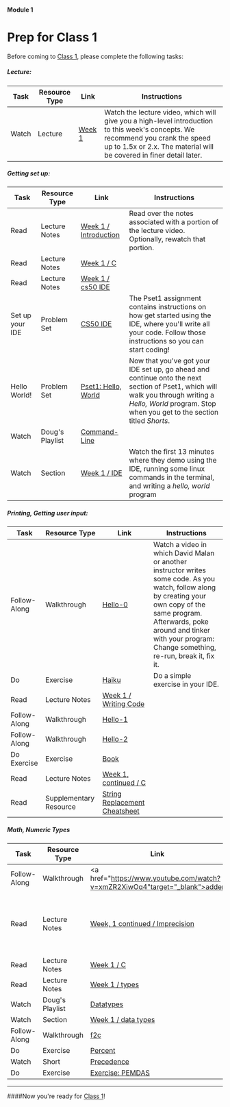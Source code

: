 #### Module 1
# Prep for Class 1

Before coming to [Class 1](../class1), please complete the following tasks:

##### Lecture:
Task | Resource Type | Link | Instructions
-----|---------------|------|-------------
Watch | Lecture | <a href="https://www.youtube.com/embed/YiiHNiSfmKI?autoplay=1&rel=0&start=0" target="_blank">Week 1</a> | Watch the lecture video, which will give you a high-level introduction to this week's concepts. We recommend you crank the speed up to 1.5x or 2.x. The material will be covered in finer detail later. 

##### Getting set up:
Task | Resource Type | Link | Instructions
-----|---------------|------|-------------
Read | Lecture Notes | <a href="http://cdn.cs50.net/2015/fall/lectures/1/w/notes1w/notes1w.html#introduction" target="_blank">Week 1 / Introduction</a> | Read over the notes associated with a portion of the lecture video. Optionally, rewatch that portion. 
Read | Lecture Notes | <a href="http://cdn.cs50.net/2015/fall/lectures/1/w/notes1w/notes1w.html#c" target="_blank">Week 1 / C</a> |
Read | Lecture Notes | <a href="http://cdn.cs50.net/2015/fall/lectures/1/w/notes1w/notes1w.html#cs50_ide" target="_blank">Week 1 / cs50 IDE</a>
Set up your IDE | Problem Set | <a href="http://cdn.cs50.net/2015/fall/psets/1/pset1/pset1.html#getting_started" target="_blank">CS50 IDE</a> | The Pset1 assignment contains instructions on how get started using the IDE, where you'll write all your code. Follow those instructions so you can start coding!
Hello World! | Problem Set | <a href="http://cdn.cs50.net/2015/fall/psets/1/pset1/pset1.html#hello_c" target="_blank">Pset1: Hello, World</a> | Now that you've got your IDE set up, go ahead and continue onto the next section of Pset1, which will walk you through writing a *Hello, World* program. Stop when you get to the section titled *Shorts*.
Watch | Doug's Playlist | <a href="https://www.youtube.com/watch?v=poT5Yd0Ag8I&list=PLhQjrBD2T38117CFyiIB9x4NOR6979YwA&index=1" target="_blank">Command-Line</a>
Watch | Section | <a href="https://www.youtube.com/watch?v=kpSLlIj97Ss" target="_blank">Week 1 / IDE</a> | Watch the first 13 minutes where they demo using the IDE, running some linux commands in the terminal, and writing a *hello, world* program

##### Printing, Getting user input:
Task | Resource Type | Link | Instructions
-----|---------------|------|-------------
Follow-Along | Walkthrough | <a href="https://www.youtube.com/watch?v=bQnyxpf0vk0" target="_blank">Hello-0</a> | Watch a video in which David Malan or another instructor writes some code. As you watch, follow along by creating your own copy of the same program. Afterwards, poke around and tinker with your program: Change something, re-run, break it, fix it.
Do | Exercise | [Haiku](../exercises/haiku) | Do a simple exercise in your IDE.
Read | Lecture Notes | <a href="http://cdn.cs50.net/2015/fall/lectures/1/w/notes1w/notes1w.html#writing_code" target="_blank">Week 1 / Writing Code</a>
Follow-Along | Walkthrough | <a href="https://www.youtube.com/watch?v=Zfb73qVXgn8" target="_blank">Hello-1</a>
Follow-Along | Walkthrough | <a href="https://www.youtube.com/watch?v=LpEyhtpVHes" target="_blank">Hello-2</a>
Do Exercise | Exercise | [Book](../exercises/book)
Read | Lecture Notes | <a href="http://cdn.cs50.net/2015/fall/lectures/1/f/notes1f/notes1f.html#c" target="_blank">Week 1, continued / C</a>
Read | Supplementary Resource | [String Replacement Cheatsheet](TODO) |

##### Math, Numeric Types
Task | Resource Type | Link | Instructions
-----|---------------|------|---------
Follow-Along | Walkthrough | <a href="https://www.youtube.com/watch?v=xmZR2XiwOq4"target="_blank">adder</a> | 
Read | Lecture Notes | <a href="http://cdn.cs50.net/2015/fall/lectures/1/f/notes1f/notes1f.html#imprecision" target="_blank">Week, 1 continued / Imprecision</a>| Read over the notes associated with a portion of the lecture video.  
Read | Lecture Notes | <a href="http://cdn.cs50.net/2015/fall/lectures/1/w/notes1w/notes1w.html#c" target="_blank">Week 1 / C</a> |
Read | Lecture Notes | <a href="http://http://cdn.cs50.net/2015/fall/lectures/1/f/notes1f/notes1f.html#types" target="_blank">Week 1 / types</a>
Watch | Doug's Playlist | <a href="https://www.youtube.com/watch?v=JFieJW_kZq4&list=PLhQjrBD2T38117CFyiIB9x4NOR6979YwA&index=2" target="_blank">Datatypes</a>
Watch | Section | <a href="http://https://www.youtube.com/watch?v=kpSLlIj97Ss&feature=youtu.be&t=801" target="_blank">Week 1 / data types</a> |
Follow-Along | Walkthrough | <a href="https://www.youtube.com/watch?v=ox6eTsi8dKA&list=PLhQjrBD2T383fi16gN97XlrTwdxDq2QWZ&index=4" target="_blank">f2c</a> |  
Do | Exercise | [Percent](../exercises/percent) |  
Watch | Short | <a href="https://www.youtube.com/watch?v=aUxqesKDdEc" target="_blank">Precedence</a>|  | Stop watching at 3:15 
Do | Exercise | [Exercise: PEMDAS](../exercises/pemdas) |  | 

***

####Now you're ready for [Class 1](../class1)!
